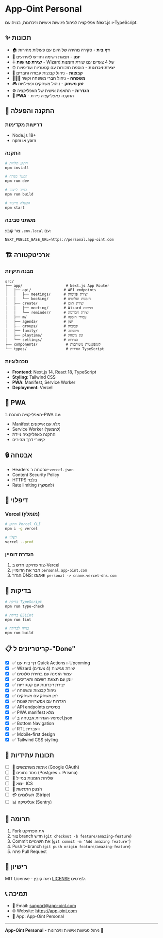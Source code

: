 # App-Oint Personal

אפליקציה לניהול פגישות אישיות וזיכרונות, בנויה עם Next.js ו-TypeScript.

## ✨ תכונות

- 🏠 **דף בית** - סקירה מהירה של היום עם פעולות מהירות
- 📅 **יומן** - תצוגת רשימה וחודש לאירועים
- ➕ **יצירת פגישות** - Wizard של 4 צעדים עם יצירת הזמנות
- ⏰ **יצירת זיכרונות** - הוספת תזכורות עם קטגוריות ועדיפויות
- 👥 **קבוצות** - ניהול קבוצות עבודה וחברים
- 👨‍👩‍👧 **משפחה** - ניהול חברי משפחה וקשר
- 🎮 **זמן משחק** - ניהול משחקים ופעילויות
- ⚙️ **הגדרות** - התאמה אישית של האפליקציה
- 📱 **PWA** - התקנה כאפליקציה ניידת

## 🚀 התקנה והפעלה

### דרישות מקדימות

- Node.js 18+ 
- npm או yarn

### התקנה

```bash
# התקן תלויות
npm install

# הפעל בפתח
npm run dev

# בנייה לייצור
npm run build

# הפעלה מייצור
npm start
```

### משתני סביבה

צור קובץ `.env.local` עם:

```env
NEXT_PUBLIC_BASE_URL=https://personal.app-oint.com
```

## 🏗️ ארכיטקטורה

### מבנה תיקיות

```
src/
├── app/                    # Next.js App Router
│   ├── api/               # API endpoints
│   │   ├── meetings/      # יצירת פגישות
│   │   └── booking/       # הזמנות וסלוטים
│   ├── create/            # יצירת תוכן
│   │   ├── meeting/       # Wizard פגישות
│   │   └── reminder/      # יצירת זיכרונות
│   ├── m/                 # עמודי הזמנה
│   ├── agenda/            # יומן
│   ├── groups/            # קבוצות
│   ├── family/            # משפחה
│   ├── playtime/          # זמן משחק
│   └── settings/          # הגדרות
├── components/             # קומפוננטות משותפות
└── types/                  # הגדרות TypeScript
```

### טכנולוגיות

- **Frontend**: Next.js 14, React 18, TypeScript
- **Styling**: Tailwind CSS
- **PWA**: Manifest, Service Worker
- **Deployment**: Vercel

## 📱 PWA

האפליקציה תומכת ב-PWA עם:

- Manifest מלא עם אייקונים
- Service Worker (להמשך)
- התקנה כאפליקציה ניידת
- קיצורי דרך מהירים

## 🔒 אבטחה

- Headers אבטחה ב-`vercel.json`
- Content Security Policy
- HTTPS בלבד
- Rate limiting (להמשך)

## 🚀 דיפלוי

### Vercel (מומלץ)

```bash
# התקן Vercel CLI
npm i -g vercel

# דפלוי
vercel --prod
```

### הגדרת דומיין

1. צור פרויקט חדש ב-Vercel
2. חבר את הדומיין `personal.app-oint.com`
3. הגדר DNS: `CNAME personal -> cname.vercel-dns.com`

## 🧪 בדיקות

```bash
# בדיקת TypeScript
npm run type-check

# בדיקת ESLint
npm run lint

# בנייה לבדיקה
npm run build
```

## 📋 קריטריונים ל-"Done"

- [x] ✅ דף בית עם Quick Actions ו-Upcoming
- [x] ✅ Wizard יצירת פגישות (4 צעדים)
- [x] ✅ עמוד הזמנה עם בחירת סלוטים
- [x] ✅ יומן עם תצוגת רשימה ותאריכים
- [x] ✅ יצירת זיכרונות עם קטגוריות
- [x] ✅ ניהול קבוצות ומשפחה
- [x] ✅ זמן משחק עם משחקים
- [x] ✅ הגדרות עם אפשרויות שונות
- [x] ✅ API endpoints בסיסיים
- [x] ✅ PWA manifest מלא
- [x] ✅ הגדרות אבטחה ב-vercel.json
- [x] ✅ Bottom Navigation
- [x] ✅ RTL ו-עברית
- [x] ✅ Mobile-first design
- [x] ✅ Tailwind CSS styling

## 🔮 תכונות עתידיות

- [ ] 🔐 אימות משתמשים (Google OAuth)
- [ ] 💾 מסד נתונים (Postgres + Prisma)
- [ ] 📧 שליחת הזמנות במייל
- [ ] 📅 ייצוא ICS
- [ ] 🔔 התראות push
- [ ] 💳 תשלומים (Stripe)
- [ ] 📊 אנליטיקה (Sentry)

## 🤝 תרומה

1. Fork את הפרויקט
2. צור branch חדש (`git checkout -b feature/amazing-feature`)
3. Commit את השינויים (`git commit -m 'Add amazing feature'`)
4. Push ל-branch (`git push origin feature/amazing-feature`)
5. פתח Pull Request

## 📄 רישיון

MIT License - ראה קובץ [LICENSE](LICENSE) לפרטים.

## 📞 תמיכה

- 📧 Email: <support@app-oint.com>
- 🌐 Website: <https://app-oint.com>
- 📱 App: App-Oint Personal

---

**App-Oint Personal** - ניהול פגישות אישיות וזיכרונות 🚀
